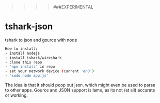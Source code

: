 >>>>###EXPERIMENTAL

tshark-json
===========

tshark to json and gource with node


````bash
How to install:
- install nodejs
- install tshark/wireshark
- clone this repo
- 'npm install' in repo
- set your network device (current 'en0')
- 'sudo node app.js'
````

The idea is that it should poop out json, which might even be used to parse to other apps.
Gource and JSON support is lame, as its not (at all) accurate or working.

